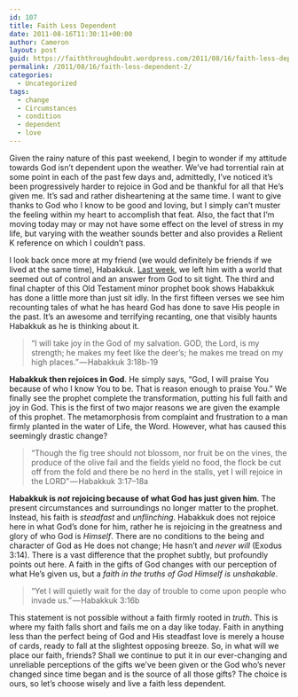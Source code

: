 ```yaml
---
id: 107
title: Faith Less Dependent
date: 2011-08-16T11:30:11+00:00
author: Cameron
layout: post
guid: https://faiththroughdoubt.wordpress.com/2011/08/16/faith-less-dependent/
permalink: /2011/08/16/faith-less-dependent-2/
categories:
  - Uncategorized
tags:
  - change
  - Circumstances
  - condition
  - dependent
  - love
---
```

Given the rainy nature of this past weekend, I begin to wonder if my attitude towards God isn’t dependent upon the weather. We’ve had torrential rain at some point in each of the past few days and, admittedly, I’ve noticed it’s been progressively harder to rejoice in God and be thankful for all that He’s given me. It’s sad and rather disheartening at the same time. I want to give thanks to God who I know to be good and loving, but I simply can’t muster the feeling within my heart to accomplish that feat. Also, the fact that I’m moving today may or may not have some effect on the level of stress in my life, but varying with the weather sounds better and also provides a Relient K reference on which I couldn’t pass.

I look back once more at my friend (we would definitely be friends if we lived at the same time), Habakkuk. <a href="http://104.193.143.57/~waywar13/ce/2011/08/09/out-of-control/" target="_blank">Last week</a>, we left him with a world that seemed out of control and an answer from God to sit tight. The third and final chapter of this Old Testament minor prophet book shows Habakkuk has done a little more than just sit idly. In the first fifteen verses we see him recounting tales of what he has heard God has done to save His people in the past. It’s an awesome and terrifying recanting, one that visibly haunts Habakkuk as he is thinking about it.

> “I will take joy in the God of my salvation. GOD, the Lord, is my strength; he makes my feet like the deer’s; he makes me tread on my high places.” — Habakkuk 3:18b-19

**Habakkuk then rejoices in God**. He simply says, “God, I will praise You because of who I know You to be. That is reason enough to praise You.” We finally see the prophet complete the transformation, putting his full faith and joy in God. This is the first of two major reasons we are given the example of this prophet. The metamorphosis from complaint and frustration to a man firmly planted in the water of Life, the Word. However, what has caused this seemingly drastic change?

> “Though the fig tree should not blossom, nor fruit be on the vines, the produce of the olive fail and the fields yield no food, the flock be cut off from the fold and there be no herd in the stalls, yet I will rejoice in the LORD” — Habakkuk 3:17–18a

**Habakkuk is _not_ rejoicing because of what God has just given him**. The present circumstances and surroundings no longer matter to the prophet. Instead, his faith is _steadfast_ and _unflinching_. Habakkuk does not rejoice here in what God’s done for him, rather he is rejoicing in the greatness and glory of who God is _Himself_. There are no conditions to the being and character of God as He does not change; He hasn’t and _never will_ (Exodus 3:14). There is a vast difference that the prophet subtly, but profoundly points out here. A faith in the gifts of God changes with our perception of what He’s given us, but a _faith in the truths of God Himself is unshakable_.

> “Yet I will quietly wait for the day of trouble to come upon people who invade us.” — Habakkuk 3:16b

This statement is not possible without a faith firmly rooted in _truth_. This is where my faith falls short and fails me on a day like today. Faith in anything less than the perfect being of God and His steadfast love is merely a house of cards, ready to fall at the slightest opposing breeze. So, in what will we place our faith, friends? Shall we continue to put it in our ever-changing and unreliable perceptions of the gifts we’ve been given or the God who’s never changed since time began and is the source of all those gifts? The choice is ours, so let’s choose wisely and live a faith less dependent.